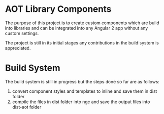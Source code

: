 # AOT Library Components
The purpose of this project is to create custom components which are build into libraries and can be integrated into any Angular 2 app without any custom settings.

The project is still in its initial stages any contributions in the build system is appreciated.

# Build System
The build system is still in progress but the steps done so far are as follows:
1. convert component styles and templates to inline and save them in dist folder
2. compile the files in dist folder into ngc and save the output files into dist-aot folder

